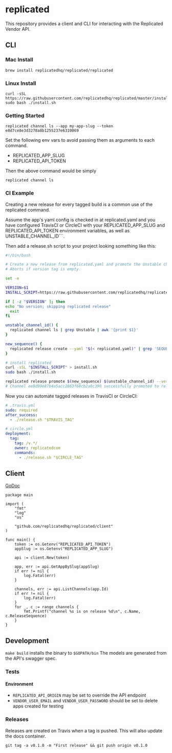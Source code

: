 # replicated

This repository provides a client and CLI for interacting with the Replicated Vendor API.

## CLI


### Mac Install
```
brew install replicatedhq/replicated/replicated
```

### Linux Install
```
curl -sSL https://raw.githubusercontent.com/replicatedhq/replicated/master/install.sh
sudo bash ./install.sh
```

### Getting Started
```
replicated channel ls --app my-app-slug --token e8d7ce8e3d3278a8b1255237e6310069
```

Set the following env vars to avoid passing them as arguments to each command.
* REPLICATED_APP_SLUG
* REPLICATED_API_TOKEN

Then the above command would be simply
```
replicated channel ls
```

### CI Example
Creating a new release for every tagged build is a common use of the replicated command.

Assume the app's yaml config is checked in at replicated.yaml and you have configured TravisCI or CircleCI with your REPLICATED_APP_SLUG and REPLICATED_API_TOKEN environment variables, as well as UNSTABLE_CHANNEL_ID```.

Then add  a release.sh script to your project looking something like this:

```bash
#!/bin/bash

# Create a new release from replicated.yaml and promote the Unstable channel to use it.
# Aborts if version tag is empty.

set -e

VERSION=$1
INSTALL_SCRIPT=https://raw.githubusercontent.com/replicatedhq/replicated/master/install.sh

if [ -z "$VERSION" ]; then
echo "No version; skipping replicated release"
  exit
fi

unstable_channel_id() {
  replicated channel ls | grep Unstable | awk '{print $1}'
}

new_sequence() {
  replicated release create --yaml "$(< replicated.yaml)" | grep 'SEQUENCE:' | grep -Eo '[0-9]+'
}

# install replicated
curl -sSL "$INSTALL_SCRIPT" > install.sh
sudo bash ./install.sh

replicated release promote $(new_sequence) $(unstable_channel_id) --version "$VERSION"
# Channel ee9d99e87b4a5acc2863f68cb2a0c390 successfully promoted to release 15
```

Now you can automate tagged releases in TravisCI or CircleCI:

```yaml
# .travis.yml
sudo: required
after_success:
  - ./release.sh "$TRAVIS_TAG"

```

```yaml
# circle.yml
deployment:
  tag:
    tag: /v.*/
    owner: replicatedcom
    commands:
      - ./release.sh "$CIRCLE_TAG"
```

## Client

[GoDoc](https://godoc.org/github.com/replicatedhq/replicated/client)

```golang
package main

import (
	"fmt"
	"log"
	"os"

	"github.com/replicatedhq/replicated/client"
)

func main() {
	token := os.Getenv("REPLICATED_API_TOKEN")
	appSlug := os.Getenv("REPLICATED_APP_SLUG")

	api := client.New(token)

	app, err := api.GetAppBySlug(appSlug)
	if err != nil {
		log.Fatal(err)
	}

	channels, err := api.ListChannels(app.Id)
	if err != nil {
		log.Fatal(err)
	}
	for _, c := range channels {
		fmt.Printf("channel %s is on release %d\n", c.Name, c.ReleaseSequence)
	}
}
```

## Development
```make build``` installs the binary to ```$GOPATH/bin```
The models are generated from the API's swagger spec.

### Tests

#### Environment
* ```REPLICATED_API_ORIGIN``` may be set to override the API endpoint
* ```VENDOR_USER_EMAIL``` and ```VENDOR_USER_PASSWORD``` should be set to delete apps created for testing

### Releases
Releases are created on Travis when a tag is pushed. This will also update the docs container.
```
git tag -a v0.1.0 -m "First release" && git push origin v0.1.0
```
